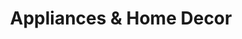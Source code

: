 ---
title: "Appliances & Home Decor"
url: /cabo-san-lucas/appliances-und-home-decor/
shop: Möbel
---